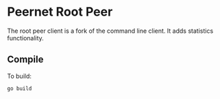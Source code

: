 # Peernet Root Peer

The root peer client is a fork of the command line client. It adds statistics functionality.

## Compile

To build:

```
go build
```
